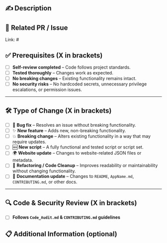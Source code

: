 <!--🛑 New scripts must first be submitted to [ProxmoxVED](https://github.com/gislevia/ProxmoxCommunityScriptsD) for testing.
PRs for new scripts that skip this process will be closed. -->  

## ✍️ Description  
<!-- Briefly describe your changes. -->  


## 🔗 Related PR / Issue  
Link: #


## ✅ Prerequisites  (**X** in brackets) 

- [ ] **Self-review completed** – Code follows project standards.  
- [ ] **Tested thoroughly** – Changes work as expected.  
- [ ] **No breaking changes** – Existing functionality remains intact.  
- [ ] **No security risks** – No hardcoded secrets, unnecessary privilege escalations, or permission issues.  

---

## 🛠️ Type of Change (**X** in brackets)  

- [ ] 🐞 **Bug fix** – Resolves an issue without breaking functionality.  
- [ ] ✨ **New feature** – Adds new, non-breaking functionality.  
- [ ] 💥 **Breaking change** – Alters existing functionality in a way that may require updates.  
- [ ] 🆕 **New script** – A fully functional and tested script or script set.  
- [ ] 🌍 **Website update** – Changes to website-related JSON files or metadata.  
- [ ] 🔧 **Refactoring / Code Cleanup** – Improves readability or maintainability without changing functionality.  
- [ ] 📝 **Documentation update** – Changes to `README`, `AppName.md`, `CONTRIBUTING.md`, or other docs.  

---

## 🔍 Code & Security Review  (**X** in brackets) 

- [ ] **Follows `Code_Audit.md` & `CONTRIBUTING.md` guidelines**


## 📋 Additional Information (optional)  
<!-- Add any extra context, screenshots, or references. -->  
